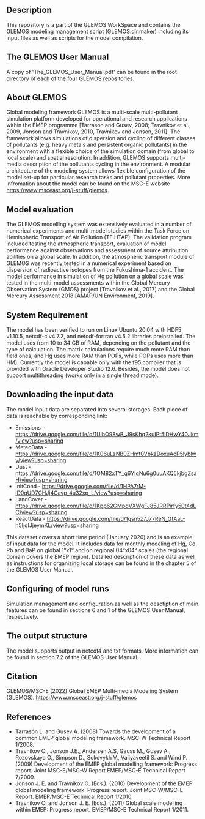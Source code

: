 ## Description

This repository is a part of the GLEMOS WorkSpace and contains the GLEMOS modeling management script (GLEMOS.dir.maker) including its input files as well as scripts for the model compilation.

## The GLEMOS User Manual

A copy of 'The_GLEMOS_User_Manual.pdf' can be found in the root directory of each of the four GLEMOS repositories.

## About GLEMOS

Global modeling framework GLEMOS is a multi-scale multi-pollutant simulation platform developed for operational and research applications within the EMEP programme [Tarrason and Gusev, 2008; Travnikov et al., 2009, Jonson and Travnikov, 2010, Travnikov and Jonson, 2011]. The framework allows simulations of dispersion and cycling of different classes of pollutants (e.g. heavy metals and persistent organic pollutants) in the environment with a flexible choice of the simulation domain (from global to local scale) and spatial resolution. In addition, GLEMOS supports multi-media description of the pollutants cycling in the environment. A modular architecture of the modeling system allows flexible configuration of the model set-up for particular research tasks and pollutant properties. More infromation about the model can be found on the MSC-E website https://www.msceast.org/j-stuff/glemos.

## Model evaluation

The GLEMOS modelling system was extensively evaluated in a number of numerical experiments and multi-model studies within the Task Force on Hemispheric Transport of Air Pollution (TF HTAP). The validation program included testing the atmospheric transport, evaluation of model performance against observations and assessment of source attribution abilities on a global scale. In addition, the atmospheric transport module of GLEMOS was recently tested in a numerical experiment based on dispersion of radioactive isotopes from the Fukushima-1 accident. The model performance in simulation of Hg pollution on a global scale was tested in the multi-model assessments within the Global Mercury Observation System (GMOS) project [Travnikov et al., 2017] and the Global Mercury Assessment 2018 [AMAP/UN Environment, 2019].

## System Requirement 

The model has been verified to run on Linux Ubuntu 20.04 with HDF5 v1.10.5, netcdf-c v4.7.2, and netcdf-fortran v4.5.2 libraries preinstalled. The model uses from 10 to 34 GB of RAM, depending on the pollutant and the type of calculation. The matrix calculations require much more RAM than field ones, and Hg uses more RAM than POPs, while POPs uses more than HM). Currently the model is capable only with the f95 compiler that is provided with Oracle Developer Studio 12.6. Besides, the model does not support multithreading (works only in a single thread mode).

## Downloading the input data

The model input data are separated into several storages. Each piece of data is reachable by corresponding link:

* Emissions - https://drive.google.com/file/d/1UlbO98wB_J9sKhq2kuIPt5iDHwY40Jkm/view?usp=sharing
* MeteoData - https://drive.google.com/file/d/1K06uLzNB0ZHmt0VbkzDoxuAcP5lyblwy/view?usp=sharing
* Dust - https://drive.google.com/file/d/1OM82xTY_q6YIqNu6g0uuAKQ5kjbgZsaH/view?usp=sharing
* InitCond - https://drive.google.com/file/d/1HPA7rM-iD0qUD7CHJj4Gavp_4u32xp_L/view?usp=sharing
* LandCover - https://drive.google.com/file/d/1Kpp62GMpdVXWgFJ85JRRPirfy50t4dLC/view?usp=sharing
* ReactData - https://drive.google.com/file/d/1gsn5z7J77ReN_GfAaL-h5IjqIJjeymKL/view?usp=sharing

This dataset covers a short time period (January 2020) and is an example of input data for the model. It includes data for monthly modeling of Hg, Cd, Pb and BaP on global 1°x1° and on regional 04°x04° scales (the regional domain covers the EMEP region). Detailed description of these data as well as instructions for organizing local storage can be found in the chapter 5 of the GLEMOS User Manual. 

## Configuring of model runs

Simulation management and configuration as well as the desctiption of main features can be found in sections 6 and 1 of the GLEMOS User Manual, respectively.

## The output structure

The model supports output in netcdf4 and txt formats. More information can be found in section 7.2 of the GLEMOS User Manual.

## Citation

GLEMOS/MSC-E (2022) Global EMEP Multi-media Modeling System (GLEMOS). https://www.msceast.org/j-stuff/glemos

## References

* Tarrasón L. and Gusev A. (2008) Towards the development of a common EMEP global modeling framework. MSC-W Technical Report 1/2008.
* Travnikov O., Jonson J.E., Andersen A.S, Gauss M., Gusev A., Rozovskaya O., Simpson D., Sokovykh V., Valiyaveetil S. and Wind P. (2009) Development of the EMEP global modelling framework: Progress report. Joint MSC-E/MSC-W Report.EMEP/MSC-E Technical Report 7/2009.
* Jonson J. E. and Travnikov O. (Eds.). (2010) Development of the EMEP global modeling framework: Progress report. Joint MSC-W/MSC-E Report. EMEP/MSC-E Technical Report 1/2010.
* Travnikov O. and Jonson J. E. (Eds.). (2011) Global scale modelling within EMEP: Progress report. EMEP/MSC-E Technical Report 1/2011.
